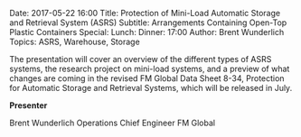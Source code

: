 Date: 2017-05-22 16:00
Title: Protection of Mini-Load Automatic Storage and Retrieval System (ASRS)
Subtitle: Arrangements Containing Open-Top Plastic Containers
Special: 
Lunch:
Dinner: 17:00
Author: Brent Wunderlich
Topics: ASRS, Warehouse, Storage

The presentation will cover an overview of the different types of ASRS systems, the research project on mini-load systems, and a preview of what changes are coming in the revised FM Global Data Sheet 8-34, Protection for Automatic Storage and Retrieval Systems, which will be released in July.

**Presenter**

Brent Wunderlich
Operations Chief Engineer
FM Global